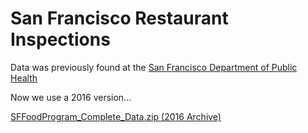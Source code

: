 # San Francisco Restaurant Inspections


Data was previously found at the [San Francisco Department of Public Health](https://www.sfdph.org/dph/EH/Food/Inspections.asp)

Now we use a 2016 version...

[SFFoodProgram_Complete_Data.zip (2016 Archive)](tk/tk)






